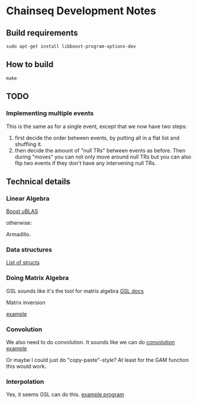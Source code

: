 

# Chainseq Development Notes

## Build requirements

```sudo apt-get install libboost-program-options-dev```


## How to build

```make```


## TODO

### Implementing multiple events
This is the same as for a single event, except that we now have two steps:
1. first decide the order between events, by putting all in a flat list and shuffling it.
2. then decide the amount of "null TRs" between events as before.
Then during "moves" you can not only move around null TRs but you can also flip two events if they don't have any intervening null TRs.


## Technical details

### Linear Algebra

[Boost uBLAS](http://www.boost.org/doc/libs/1_60_0/libs/numeric/ublas/doc/index.html)

otherwise:

Armadillo.



### Data structures

[List of structs](http://stackoverflow.com/questions/7971995/instantiating-a-list-of-structs-in-c)


### Doing Matrix Algebra


GSL sounds like it's the tool for matrix algebra
[GSL docs](http://www.gnu.org/software/gsl/manual/html_node/Matrices.html#Matrices)


Matrix inversion

[example](http://www.macapp.net/pmwiki/pmwiki.php?n=Main.InvertMatrix)



### Convolution

We also need to do convolution. It sounds like we can do 
[convolution example](https://github.com/jeremyfix/FFTConvolution/tree/master/Convolution/src)

Or maybe I could just do "copy-paste"-style? At least for the GAM function this would work.


### Interpolation

Yes, it seems GSL can do this.
[example program](https://www.gnu.org/software/gsl/manual/html_node/1D-Interpolation-Example-programs.html#g_t1D-Interpolation-Example-programs)


